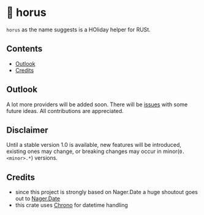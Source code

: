 # 🦅 horus

`horus` as the name suggests is a HOliday helper for RUSt.

## Contents

- [Outlook](https://github.com/Phil91/horus#outlook)
- [Credits](https://github.com/Phil91/horus#credits)

## Outlook

A lot more providers will be added soon. There will be [issues](https://github.com/Phil91/horus/issues) with some future ideas.
All contributions are appreciated.

## Disclaimer

Until a stable version 1.0 is available, new features will be introduced, existing ones may change, or breaking changes may occur in minor(`0.<minor>.*`) versions.

## Credits

- since this project is strongly based on Nager.Date a huge shoutout goes out to [Nager.Date](https://github.com/nager/Nager.Date)
- this crate uses [Chrono](https://github.com/chronotope/chrono) for datetime handling